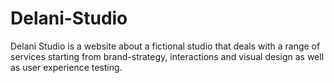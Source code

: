 # Delani-Studio
Delani Studio is a website about a fictional studio that deals with a range of services starting from brand-strategy, interactions and  visual design  as well as user experience testing.
